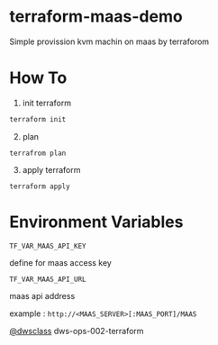 # terraform-maas-demo

Simple provission kvm machin on maas by terraforom

# How To

1. init terraform
```bash
terraform init
```
2. plan
```
terrafrom plan
```
3. apply terraform
```
terraform apply
```


# Environment Variables
```TF_VAR_MAAS_API_KEY```

define for maas access key

```TF_VAR_MAAS_API_URL```

maas api address 

example : ```http://<MAAS_SERVER>[:MAAS_PORT]/MAAS```

[@dwsclass](https://github.com/dwsclass/) dws-ops-002-terraform
